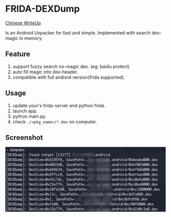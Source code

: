 # FRIDA-DEXDump

[Chinese WriteUp](https://bbs.pediy.com/thread-257829.htm)

Is an Android Unpacker for fast and simple.
Implemented with search dex-magic in memory.

## Feature
1. support fuzzy search no-magic dex. (eg: baidu protect)
2. auto fill magic into dex-header.
3. compatible with full android version(frida supported).

## Usage
1. update your's frida-server and python frida.
2. launch app.
3. python main.py.
4. check `./<pkg_name>/*.dex` on computer.

## Screenshot

![](screenshot.png)
